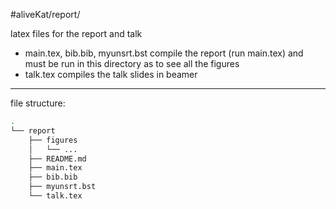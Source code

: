 #aliveKat/report/

latex files for the report and talk

- main.tex, bib.bib, myunsrt.bst compile the report (run main.tex) and must be run in this directory as to see all the figures
- talk.tex compiles the talk slides in beamer

---
file structure:
```bash
.
└── report
    ├── figures
    │   └── ...
    ├── README.md
    ├── main.tex
    ├── bib.bib
    ├── myunsrt.bst
    └── talk.tex
```
